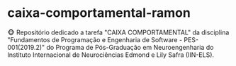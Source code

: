 # caixa-comportamental-ramon
:monkey_face: Repositório dedicado a tarefa "CAIXA COMPORTAMENTAL" da disciplina "Fundamentos de Programação e Engenharia de Software - PES-001(2019.2)" do Programa de Pós-Graduação em Neuroengenharia do Instituto Internacional de Neurociências Edmond e Lily Safra (IIN-ELS).
